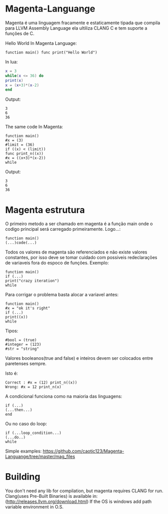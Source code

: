 # Magenta-Languange

Magenta é uma linguagem fracamente e estaticamente tipada que compila para LLVM Assembly Language ela ultiliza CLANG C e tem suporte a funções de C.

Hello World In Magenta Language:
```
function main() func print("Hello World")
```

In lua:
```lua
x = 3
while(x <= 36) do
print(x)
x = (x+3)*(x-2)
end
```
Output:
```
3
6
36
```

The same code In Magenta:
```
function main()
#x = (3)
#limit = (36)
if ((x) < (limit))
func print_n((x))
#x = ((x+3)*(x-2))
while
```
Output:
```
3
6
36
```

# Magenta estrutura

O primeiro metodo a ser chamado em magenta é a função main onde o codigo principal será carregado primeiramente.
Logo...:
```
function main()
(...)code(...)
```
Todos os valores de magenta são referenciados e não existe valores constantes, por isso deve se tomar cuidado com possiveis redeclarações de variaveis fora do espoco de funções.
Exemplo:
```
function main()
if (...) 
print("crazy iteration")
while
```
Para corrigar o problema basta alocar a variavel antes:
```
function main()
#x = "ok it's right"
if (...) 
print((x))
while
```
Tipos:
```
#bool = (true) 
#integer = (123)
#str = "string"
```
Valores booleanos(true and false) e inteiros devem ser colocados entre paretenses sempre.

Isto é:
```
Correct : #x = (12) print_n((x))
Wrong: #x = 12 print_n(x)
```
A condicional funciona como na maioria das linguagens:
```
if (...)
(...then...)
end
```
Ou no caso do loop:
```
if (...loop_condition...)
(...do..)
while
```

Simple examples:
https://github.com/caotic123/Magenta-Languange/tree/master/mag_files

# Building 
You don't need any lib for compilation, but magenta requires CLANG for run.
Clang(uses Pre-Built Binaries) is available in:
(http://releases.llvm.org/download.html)
If the OS is windows add path variable environment in O.S.
